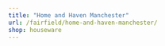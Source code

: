 ```yaml
---
title: "Home and Haven Manchester"
url: /fairfield/home-and-haven-manchester/
shop: houseware
---
```

